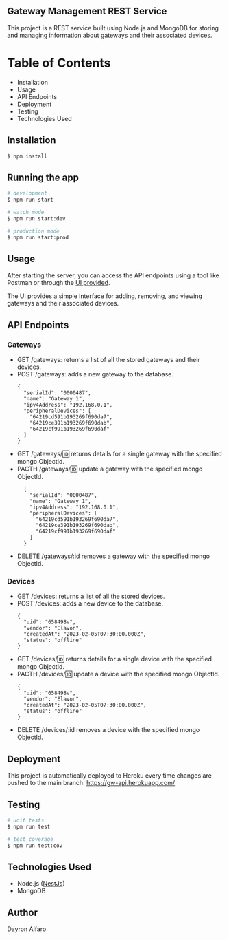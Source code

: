 <!-- ## Description

[Nest](https://github.com/nestjs/nest)

## Installation

```bash
$ npm install
```

## Running the app

```bash
# development
$ npm run start

# watch mode
$ npm run start:dev

# production mode
$ npm run start:prod
```

## Test Data

You need to have MongoDB installed on your system, you can do it following this [link](https://www.mongodb.com/docs/manual/tutorial/install-mongodb-on-windows/#install-mongodb-community-edition). Dowloand and install the correct version for your OS. Once you have MongoDB installed you need to import he devices.json into the devices collection. You can find the device.json file in the root of the project repo.

## Test

```bash
# unit tests
$ npm run test

# test coverage
$ npm run test:cov
``` -->

## Gateway Management REST Service
This project is a REST service built using Node.js and MongoDB for storing and managing information about gateways and their associated devices.

# Table of Contents
- Installation
- Usage
- API Endpoints
- Deployment
- Testing
- Technologies Used

## Installation

```bash
$ npm install
```

## Running the app

```bash
# development
$ npm run start

# watch mode
$ npm run start:dev

# production mode
$ npm run start:prod
```

## Usage

After starting the server, you can access the API endpoints using a tool like Postman or through the [UI provided](https://jst4rk.github.io/gw-ui/).

The UI provides a simple interface for adding, removing, and viewing gateways and their associated devices.

## API Endpoints
### Gateways
- GET /gateways: returns a list of all the stored gateways and their devices.
- POST /gateways: adds a new gateway to the database.
  ```
  {
    "serialId": "0000487",
    "name": "Gateway 1",
    "ipv4Address": "192.168.0.1",
    "peripheralDevices": [
      "64219cd591b193269f690da7",
      "64219ce391b193269f690dab",
      "64219cf991b193269f690daf"
    ]
  }
  ```
- GET /gateways/:id: returns details for a single gateway with the specified mongo ObjectId.
- PACTH /gateways/:id: update a gateway with the specified mongo ObjectId.
  ```
    {
      "serialId": "0000487",
      "name": "Gateway 1",
      "ipv4Address": "192.168.0.1",
      "peripheralDevices": [
        "64219cd591b193269f690da7",
        "64219ce391b193269f690dab",
        "64219cf991b193269f690daf"
      ]
    }
  ```
- DELETE /gateways/:id removes a gateway with the specified mongo ObjectId.

### Devices
- GET /devices: returns a list of all the stored devices.
- POST /devices: adds a new device to the database.
  ```
  {
    "uid": "658498v",
    "vendor": "Elavon",
    "createdAt": "2023-02-05T07:30:00.000Z",
    "status": "offline"
  }
  ```
- GET /devices/:id: returns details for a single device with the specified mongo ObjectId.
- PACTH /devices/:id: update a device with the specified mongo ObjectId.
  ```
  {
    "uid": "658498v",
    "vendor": "Elavon",
    "createdAt": "2023-02-05T07:30:00.000Z",
    "status": "offline"
  }
  ```
- DELETE /devices/:id removes a device with the specified mongo ObjectId.

## Deployment
This project is automatically deployed to Heroku every time changes are pushed to the main branch. https://gw-api.herokuapp.com/

## Testing

```bash
# unit tests
$ npm run test

# test coverage
$ npm run test:cov
```

## Technologies Used
- Node.js ([NestJs](https://github.com/nestjs/nest))
- MongoDB


## Author
Dayron Alfaro
